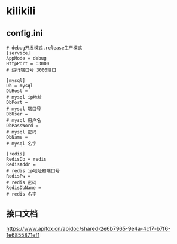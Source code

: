 # kilikili
## config.ini
```
# debug开发模式,release生产模式
[service]
AppMode = debug
HttpPort = :3000
# 运行端口号 3000端口

[mysql]
Db = mysql
DbHost = 
# mysql ip地址
DbPort = 
# mysql 端口号
DbUser = 
# mysql 用户名
DbPassWord = 
# mysql 密码
DbName = 
# mysql 名字

[redis]
RedisDb = redis
RedisAddr = 
# redis ip地址和端口号
RedisPw =
# redis 密码
RedisDbName = 
# redis 名字
```
## 接口文档
https://www.apifox.cn/apidoc/shared-2e6b7965-9e4a-4c17-b7f6-1e6855871ef1
